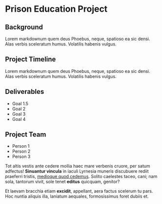 # Prison Education Project

## Background

Lorem markdownum quem deus Phoebus, neque, spatioso ea sic densi. Alas verbis
sceleratum humus. Volatilis habenis vulgus.

## Project Timeline

Lorem markdownum quem deus Phoebus, neque, spatioso ea sic densi. Alas verbis
sceleratum humus. Volatilis habenis vulgus.

## Deliverables

* Goal 1.5
* Goal 2
* Goal 3
* Goal 4

## Project Team

* Person 1
* Person 2
* Person 3

Tot altis vestis ante cedere mollia haec mare verbenis cruore, per satum
adfectus! **Sinuantur vincula** in iaculi Lyrnesia muneris discubuere rediit
praeferri tristis, [medioque quod cedemus](http://aut.net/etmollibus.php).
Solito caelestes taceo, cani; nam sola, tantorum vivit, sole tenet **editus**
quicquam, genitor?

Et laevam bracchia etiam **excidit**, appellant, aera factus scelerum tu pars.
Hoc nuntia aliquis illa, laniatum aequales, formosissimus foret dubiis et.

